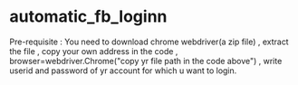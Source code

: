 # automatic_fb_loginn


Pre-requisite :
You need to download chrome webdriver(a zip file) ,
extract the file ,
copy your own address in the code ,
browser=webdriver.Chrome("copy yr file path in the code above") ,
write userid and password of yr account for which u want to login.
